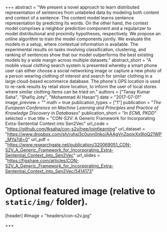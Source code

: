 +++
abstract = "We present a novel approach to learn distributed representation of sentences from unlabeled data by modeling both content and context of a sentence. The content model learns sentence representation by predicting its words. On the other hand, the context model comprises a neighbor prediction component and a regularizer to model distributional and proximity hypotheses, respectively. We propose an online algorithm to train the model components jointly. We evaluate the models in a setup, where contextual information is available. The experimental results on tasks involving classification, clustering, and ranking of sentences show that our model outperforms the best existing models by a wide margin across multiple datasets."
abstract_short = "A mobile visual clothing search system is presented whereby a smart phone user can either choose a social networking image or capture a new photo of a person wearing clothing of interest and search for similar clothing in a large cloud-based ecommerce database. The phone's GPS location is used to re-rank results by retail store location, to inform the user of local stores where similar clothing items can be tried on."
authors = ["Tanay Kumar Saha", "Shafiq Joty", "Mohammad Al Hasan"]
date = "2017-07-01"
image_preview = ""
math = true
publication_types = ["1"]
publication = "*The European Conference on Machine Learning and Principles and Practice of Knowledge Discovery in Databases*"
publication_short = "In *ECML PKDD*"
selected = true
title = "CON-S2V: A Generic Framework for Incorporating Extra-Sentential Context into Sen2Vec"
url_code = "https://github.com/tksaha/con-s2v/tree/jointlearning"
url_dataset = "https://www.dropbox.com/sh/ruhsi3c0unn0nko/AAAgVnZpojvXx9loQ21WP_MYa?dl=0"
url_pdf = "https://www.researchgate.net/publication/320069051_CON-S2V_A_Generic_Framework_for_Incorporating_Extra-Sentential_Context_into_Sen2Vec"
url_slides = "https://figshare.com/articles/CON-S2V_A_Generic_Framework_for_Incorporating_Extra-Sentential_Context_into_Sen2Vec/5414173"



# Optional featured image (relative to `static/img/` folder).
[header]
#image = "headers/con-s2v.jpg"

+++

